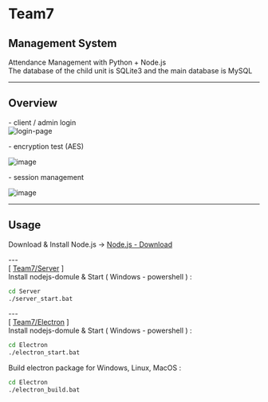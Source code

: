 # Team7
## Management System  
Attendance Management with Python + Node.js  
The database of the child unit is SQLite3 and the main database is MySQL  
  
  
---
## Overview
\- client / admin login  
![login-page](https://user-images.githubusercontent.com/60131202/119244562-e4a94680-bbac-11eb-8ddf-dcd6a017b0ba.png)  
  
\- encryption test (AES)  
  
![image](https://user-images.githubusercontent.com/60131202/120108501-5b8fa200-c1a0-11eb-9462-4d8898cb12f3.png)  
  
  
  
\- session management  
  
![image](https://user-images.githubusercontent.com/60131202/120409937-fa78f180-c38c-11eb-995e-0631a3fcf04b.png)

---
## Usage
Download & Install Node.js -> [Node.js - Download](https://nodejs.org/ja/download/)  

\-\-\-  
\[ [Team7/Server](./Server) \]  
Install nodejs-domule & Start ( Windows - powershell ) :  
```cmd
cd Server
./server_start.bat
```

\-\-\-    
\[ [Team7/Electron](./Electron) \]  
Install nodejs-domule & Start ( Windows - powershell ) :  
```cmd
cd Electron
./electron_start.bat
```
  
Build electron package for Windows, Linux, MacOS :  
```cmd
cd Electron
./electron_build.bat
```
